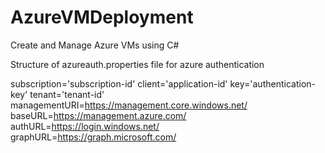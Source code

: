 # AzureVMDeployment

Create and Manage Azure VMs using C#

Structure of azureauth.properties file for azure authentication

subscription='subscription-id'
client='application-id'
key='authentication-key'
tenant='tenant-id'
managementURI=https://management.core.windows.net/
baseURL=https://management.azure.com/
authURL=https://login.windows.net/
graphURL=https://graph.microsoft.com/
